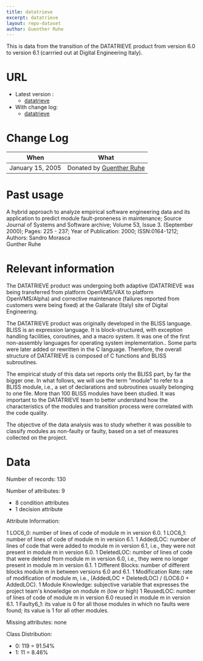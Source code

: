 ```yaml
---
title: datatrieve
excerpt: datatrieve
layout: repo-dataset
author: Guenther Ruhe
---
```



This is data from the transition of the DATATRIEVE product from version 6.0 to
	         version 6.1 (carrried out at Digital Engineering Italy).

# URL

  * Latest version :
    * [ datatrieve](https://terapromise.csc.ncsu.edu:8443/svn/repo/issues/datatrieve/datatrieve.arff)
  * With change log:
    * [datatrieve](https://terapromise.csc.ncsu.edu:8443/svn/repo/issues/datatrieve)

# Change Log

When | What
---- | ----
January 15, 2005 | Donated by [Guenther Ruhe](/repo/people/data-donors/promise3.html)


# Past usage

A hybrid approach to analyze empirical software engineering data
       and its application to predict module fault-proneness in maintenance;
       Source 	Journal of Systems and Software archive;
       Volume 53,  Issue 3.  (September 2000);
       Pages: 225 - 237;
       Year of Publication: 2000;
       ISSN:0164-1212;
       Authors:
       Sandro Morasca 	
       Gunther Ruhe

# Relevant information

The DATATRIEVE product was undergoing both adaptive (DATATRIEVE was being transferred  from platform OpenVMS/VAX to platform OpenVMS/Alpha) and corrective maintenance (failures reported from customers were being fixed) at the Gallarate (Italy) site of Digital Engineering.

The DATATRIEVE product was originally developed in the BLISS language. BLISS is an  expression language. It is block-structured, with exception handling facilities, coroutines, and a macro system. It was one of the first non-assembly languages for operating system implementation.. Some parts were later added or rewritten in the C language. Therefore, the  overall structure of DATATRIEVE is composed of C functions and BLISS subroutines.

The empirical study of this data set reports only the BLISS part, by far the bigger one.  In what follows, we will use the term "module" to refer to a BLISS module, i.e., a set of   declarations and subroutines usually belonging to one file. More than 100 BLISS modules   have been studied. It was important to the DATATRIEVE team to better understand how the  characteristics of the modules and transition process were correlated with the code quality.

The objective of the data analysis was to study whether it was possible to classify modules as non-faulty or faulty, based on a set of measures collected on the project.


# Data

Number of records: 130

Number of attributes: 9
   * 8 condition attributes
   * 1 decision attribute

Attribute Information:

   1 LOC6_0: number of lines of code of module m in version 6.0.
   1 LOC6_1: number of lines of code of module m in version 6.1.
   1 AddedLOC: number of lines of code that were added to module m in version 6.1, i.e., they were not present in module m in version 6.0.
   1 DeletedLOC: number of lines of code that were deleted from module m in version 6.0, i.e.,   they were no longer present in module m in version 6.1.
   1 Different Blocks: number of different blocks module m in between versions 6.0 and 6.1.
   1 Modification Rate: rate of modification of module m, i.e.,   (AddedLOC + DeletedLOC) / (LOC6.0 + AddedLOC).
   1 Module Knowledge: subjective variable that expresses the project team's knowledge on   module m (low or high)
   1 ReusedLOC: number of lines of code of module m in version 6.0 reused in module m in    version 6.1.
   1 Faulty6_1: its value is 0 for all those modules in which no faults were found;   its value is 1 for all other modules.

Missing attributes: none

Class Distribution:
   * 0:   119 = 91.54%
   * 1:   11  =  8.46%
